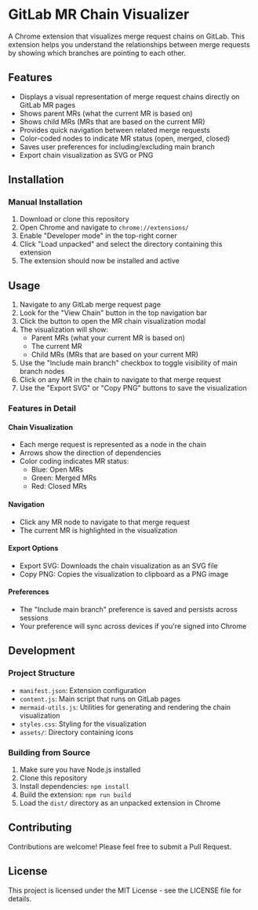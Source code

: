 # GitLab MR Chain Visualizer

A Chrome extension that visualizes merge request chains on GitLab. This extension helps you understand the relationships between merge requests by showing which branches are pointing to each other.

## Features

- Displays a visual representation of merge request chains directly on GitLab MR pages
- Shows parent MRs (what the current MR is based on)
- Shows child MRs (MRs that are based on the current MR)
- Provides quick navigation between related merge requests
- Color-coded nodes to indicate MR status (open, merged, closed)
- Saves user preferences for including/excluding main branch
- Export chain visualization as SVG or PNG

## Installation

### Manual Installation

1. Download or clone this repository
2. Open Chrome and navigate to `chrome://extensions/`
3. Enable "Developer mode" in the top-right corner
4. Click "Load unpacked" and select the directory containing this extension
5. The extension should now be installed and active

## Usage

1. Navigate to any GitLab merge request page
2. Look for the "View Chain" button in the top navigation bar
3. Click the button to open the MR chain visualization modal
4. The visualization will show:
   - Parent MRs (what your current MR is based on)
   - The current MR
   - Child MRs (MRs that are based on your current MR)
5. Use the "Include main branch" checkbox to toggle visibility of main branch nodes
6. Click on any MR in the chain to navigate to that merge request
7. Use the "Export SVG" or "Copy PNG" buttons to save the visualization

### Features in Detail

#### Chain Visualization
- Each merge request is represented as a node in the chain
- Arrows show the direction of dependencies
- Color coding indicates MR status:
  - Blue: Open MRs
  - Green: Merged MRs
  - Red: Closed MRs

#### Navigation
- Click any MR node to navigate to that merge request
- The current MR is highlighted in the visualization

#### Export Options
- Export SVG: Downloads the chain visualization as an SVG file
- Copy PNG: Copies the visualization to clipboard as a PNG image

#### Preferences
- The "Include main branch" preference is saved and persists across sessions
- Your preference will sync across devices if you're signed into Chrome

## Development

### Project Structure

- `manifest.json`: Extension configuration
- `content.js`: Main script that runs on GitLab pages
- `mermaid-utils.js`: Utilities for generating and rendering the chain visualization
- `styles.css`: Styling for the visualization
- `assets/`: Directory containing icons

### Building from Source

1. Make sure you have Node.js installed
2. Clone this repository
3. Install dependencies: `npm install`
4. Build the extension: `npm run build`
5. Load the `dist/` directory as an unpacked extension in Chrome

## Contributing

Contributions are welcome! Please feel free to submit a Pull Request.

## License

This project is licensed under the MIT License - see the LICENSE file for details.